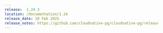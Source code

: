 ```yaml
---
release:  1.24.3
location: /documentation/1.24
release_date: 28 Feb 2025
release_notes: https://github.com/cloudnative-pg/cloudnative-pg/releases/tag/v1.24.3
---
```

